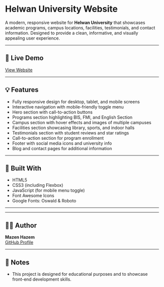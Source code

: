 # Helwan University Website

A modern, responsive website for **Helwan University** that showcases academic programs, campus locations, facilities, testimonials, and contact information. Designed to provide a clean, informative, and visually appealing user experience.

---

## 🚀 Live Demo
[View Website](https://imazen9.github.io/Helwan-university-website/) 


---

## 💡 Features

- Fully responsive design for desktop, tablet, and mobile screens  
- Interactive navigation with mobile-friendly toggle menu  
- Hero section with call-to-action buttons  
- Programs section highlighting BIS, FMI, and English Section  
- Campus section with hover effects and images of multiple campuses  
- Facilities section showcasing library, sports, and indoor halls  
- Testimonials section with student reviews and star ratings  
- Call-to-action section for program enrollment  
- Footer with social media icons and university info  
- Blog and contact pages for additional information  

---

## 🧰 Built With

- HTML5  
- CSS3 (including Flexbox)  
- JavaScript (for mobile menu toggle)  
- Font Awesome Icons  
- Google Fonts: Oswald & Roboto  

---


---

## 👨‍💻 Author

**Mazen Hazem**  
[GitHub Profile](https://github.com/IMazen9)  

---

## 📌 Notes

- This project is designed for educational purposes and to showcase front-end development skills.  



